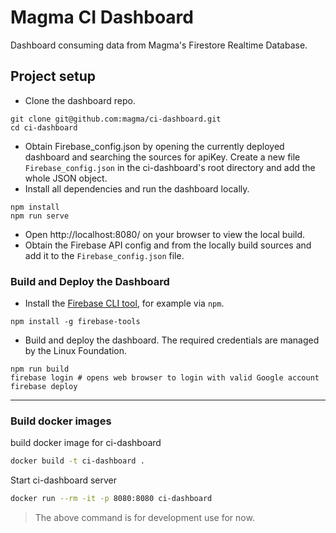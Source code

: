 # Magma CI Dashboard

Dashboard consuming data from Magma's Firestore Realtime Database.

## Project setup

- Clone the dashboard repo.

```
git clone git@github.com:magma/ci-dashboard.git
cd ci-dashboard
```

- Obtain Firebase_config.json by opening the currently deployed dashboard and searching the sources for apiKey. Create a new file `Firebase_config.json` in the ci-dashboard's root directory and add the whole JSON object.
- Install all dependencies and run the dashboard locally.

```
npm install
npm run serve
```

- Open http://localhost:8080/ on your browser to view the local build.
- Obtain the Firebase API config and from the locally build sources and add it to the `Firebase_config.json` file.

### Build and Deploy the Dashboard

- Install the [Firebase CLI tool](https://firebase.google.com/docs/cli), for example via `npm`.

```
npm install -g firebase-tools
```

- Build and deploy the dashboard. The required credentials are managed by the Linux Foundation.

```
npm run build
firebase login # opens web browser to login with valid Google account
firebase deploy
```

---
### Build docker images

build docker image for ci-dashboard

```bash
docker build -t ci-dashboard .
```

Start ci-dashboard server

```bash
docker run --rm -it -p 8080:8080 ci-dashboard
```

> The above command is for development use for now.


